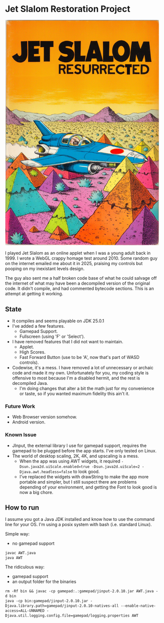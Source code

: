 # Jet Slalom Restoration Project

![AI Generated Cover](slalom.jpg?raw=true)

I played Jet Slalom as an online applet when I was a young adult back in 1999.
I wrote a WebGL crappy homage test around 2010.
Some random guy on the internet emailed me about it in 2025, praising my controls but pooping on my inexistant levels design.

The guy also sent me a half broken code base of what he could salvage off the internet of what may have been a decompiled version of the original code.
It didn't compile, and had commented bytecode sections.
This is an attempt at getting it working.

## State

- It compiles and seems playable on JDK 25.0.1
- I've added a few features.
  - Gamepad Support.
  - Fullscreen (using 'F' or 'Select').
- I have removed features that I did not want to maintain.
  - Applet.
  - High Scores.
  - Fast Forward Button (use to be 'A', now that's part of WASD controls).
- Codewise, it's a mess. I have removed a lot of unnecessary or archaic code and made it my own. Unfortunately for you, my coding style is offensive to most because I'm a disabled hermit, and the rest is decompiled Java.
  - I'm doing changes that alter a bit the math just for my convenience or taste, so if you wanted maximum fidelity this ain't it.

### Future Work

- Web Browser version somehow.
- Android version.

### Known Issue

- JInput, the external library I use for gamepad support, requires the gamepad to be plugged before the app starts. I've only tested on Linux.
- The world of desktop scaling, 2K, 4K, and upscaling is a mess.
  - When the app was using AWT widgets, it required `-Dsun.java2d.uiScale.enabled=true -Dsun.java2d.uiScale=2 -Djava.awt.headless=false` to look good.
  - I've replaced the widgets with drawString to make the app more portable and simpler, but I still suspect there are problems depending of your environment, and getting the Font to look good is now a big chore.
  
## How to run

I assume you got a Java JDK installed and know how to use the command line for your OS. I'm using a posix system with bash (i.e. standard Linux).

Simple way:
- no gamepad support
```
javac AWT.java
java AWT
```

The ridiculous way:
- gamepad support
- an output folder for the binaries
```
rm -Rf bin && javac -cp gamepad:.:gamepad/jinput-2.0.10.jar AWT.java -d bin
java -cp bin:gamepad/jinput-2.0.10.jar -Djava.library.path=gamepad/jinput-2.0.10-natives-all --enable-native-access=ALL-UNNAMED -Djava.util.logging.config.file=gamepad/logging.properties AWT
```

